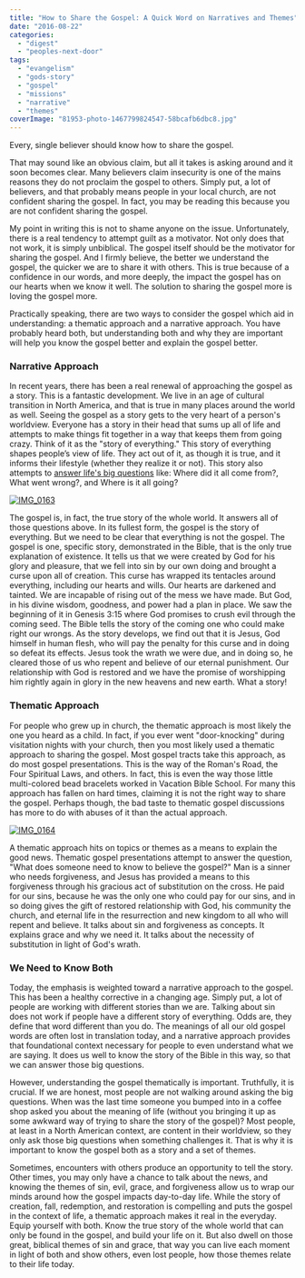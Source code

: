 ```yaml
---
title: "How to Share the Gospel: A Quick Word on Narratives and Themes"
date: "2016-08-22"
categories: 
  - "digest"
  - "peoples-next-door"
tags: 
  - "evangelism"
  - "gods-story"
  - "gospel"
  - "missions"
  - "narrative"
  - "themes"
coverImage: "81953-photo-1467799824547-58bcafb6dbc8.jpg"
---
```


Every, single believer should know how to share the gospel.

That may sound like an obvious claim, but all it takes is asking around and it soon becomes clear. Many believers claim insecurity is one of the mains reasons they do not proclaim the gospel to others. Simply put, a lot of believers, and that probably means people in your local church, are not confident sharing the gospel. In fact, you may be reading this because you are not confident sharing the gospel.

My point in writing this is not to shame anyone on the issue. Unfortunately, there is a real tendency to attempt guilt as a motivator. Not only does that not work, it is simply unbiblical. The gospel itself should be the motivator for sharing the gospel. And I firmly believe, the better we understand the gospel, the quicker we are to share it with others. This is true because of a confidence in our words, and more deeply, the impact the gospel has on our hearts when we know it well. The solution to sharing the gospel more is loving the gospel more.

Practically speaking, there are two ways to consider the gospel which aid in understanding: a thematic approach and a narrative approach. You have probably heard both, but understanding both and why they are important will help you know the gospel better and explain the gospel better.

### **Narrative Approach**

In recent years, there has been a real renewal of approaching the gospel as a story. This is a fantastic development. We live in an age of cultural transition in North America, and that is true in many places around the world as well. Seeing the gospel as a story gets to the very heart of a person's worldview. Everyone has a story in their head that sums up all of life and attempts to make things fit together in a way that keeps them from going crazy. Think of it as the "story of everything." This story of everything shapes people’s view of life. They act out of it, as though it is true, and it informs their lifestyle (whether they realize it or not). This story also attempts to [answer life's big questions](http://blog.keelancook.com/2016/04/how-to-ask-someone-about-their-religion-and-actually-discover-what-they-really-believe.html) like: Where did it all come from?, What went wrong?, and Where is it all going?

[![IMG_0163](https://keelancook.files.wordpress.com/2020/08/5001d-img_0163.png?w=1024&h=423)](https://keelancook.files.wordpress.com/2020/08/5001d-img_0163.png)

The gospel is, in fact, the true story of the whole world. It answers all of those questions above. In its fullest form, the gospel is the story of everything. But we need to be clear that everything is not the gospel. The gospel is one, specific story, demonstrated in the Bible, that is the only true explanation of existence. It tells us that we were created by God for his glory and pleasure, that we fell into sin by our own doing and brought a curse upon all of creation. This curse has wrapped its tentacles around everything, including our hearts and wills. Our hearts are darkened and tainted. We are incapable of rising out of the mess we have made. But God, in his divine wisdom, goodness, and power had a plan in place. We saw the beginning of it in Genesis 3:15 where God promises to crush evil through the coming seed. The Bible tells the story of the coming one who could make right our wrongs. As the story develops, we find out that it is Jesus, God himself in human flesh, who will pay the penalty for this curse and in doing so defeat its effects. Jesus took the wrath we were due, and in doing so, he cleared those of us who repent and believe of our eternal punishment. Our relationship with God is restored and we have the promise of worshipping him rightly again in glory in the new heavens and new earth. What a story!

### **Thematic Approach**

For people who grew up in church, the thematic approach is most likely the one you heard as a child. In fact, if you ever went "door-knocking" during visitation nights with your church, then you most likely used a thematic approach to sharing the gospel. Most gospel tracts take this approach, as do most gospel presentations. This is the way of the Roman's Road, the Four Spiritual Laws, and others. In fact, this is even the way those little multi-colored bead bracelets worked in Vacation Bible School. For many this approach has fallen on hard times, claiming it is not the right way to share the gospel. Perhaps though, the bad taste to thematic gospel discussions has more to do with abuses of it than the actual approach.

[![IMG_0164](https://keelancook.files.wordpress.com/2020/08/1d4b3-img_0164.png?w=1024&h=768)](https://keelancook.files.wordpress.com/2020/08/1d4b3-img_0164.png)

A thematic approach hits on topics or themes as a means to explain the good news. Thematic gospel presentations attempt to answer the question, "What does someone need to know to believe the gospel?" Man is a sinner who needs forgiveness, and Jesus has provided a means to this forgiveness through his gracious act of substitution on the cross. He paid for our sins, because he was the only one who could pay for our sins, and in so doing gives the gift of restored relationship with God, his community the church, and eternal life in the resurrection and new kingdom to all who will repent and believe. It talks about sin and forgiveness as concepts. It explains grace and why we need it. It talks about the necessity of substitution in light of God's wrath.

### **We Need to Know Both**

Today, the emphasis is weighted toward a narrative approach to the gospel. This has been a healthy corrective in a changing age. Simply put, a lot of people are working with different stories than we are. Talking about sin does not work if people have a different story of everything. Odds are, they define that word different than you do. The meanings of all our old gospel words are often lost in translation today, and a narrative approach provides that foundational context necessary for people to even understand what we are saying. It does us well to know the story of the Bible in this way, so that we can answer those big questions.

However, understanding the gospel thematically is important. Truthfully, it is crucial. If we are honest, most people are not walking around asking the big questions. When was the last time someone you bumped into in a coffee shop asked you about the meaning of life (without you bringing it up as some awkward way of trying to share the story of the gospel)? Most people, at least in a North American context, are content in their worldview, so they only ask those big questions when something challenges it. That is why it is important to know the gospel both as a story and a set of themes.

Sometimes, encounters with others produce an opportunity to tell the story. Other times, you may only have a chance to talk about the news, and knowing the themes of sin, evil, grace, and forgiveness allow us to wrap our minds around how the gospel impacts day-to-day life. While the story of creation, fall, redemption, and restoration is compelling and puts the gospel in the context of life, a thematic approach makes it real in the everyday. Equip yourself with both. Know the true story of the whole world that can only be found in the gospel, and build your life on it. But also dwell on those great, biblical themes of sin and grace, that way you can live each moment in light of both and show others, even lost people, how those themes relate to their life today.
